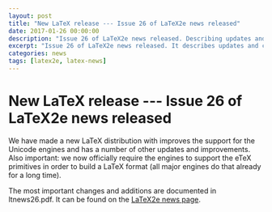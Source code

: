 ```yaml
---
layout: post
title: "New LaTeX release --- Issue 26 of LaTeX2e news released"
date: 2017-01-26 00:00:00
description: "Issue 26 of LaTeX2e news released. Describing updates and changes made in the new LaTeX maintenance release."
excerpt: "Issue 26 of LaTeX2e news released. It describes updates and changes made in the new LaTeX maintenance release."
categories: news
tags: [latex2e, latex-news]
---
```


# New LaTeX release --- Issue 26 of LaTeX2e news released 

We have made a new LaTeX distribution with improves the support for
the Unicode engines and has a number of other updates and
improvements. Also important: we now officially require the engines to
support the eTeX primitives in order to build a LaTeX format (all
major engines do that already for a long time).

The most important changes and additions are documented in
ltnews26.pdf. It can be found on the [LaTeX2e news
page]({{site.baseurl}}/news/latex2e-news/).
